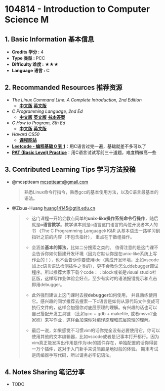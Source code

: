 # 104814 - Introduction to Computer Science M

## 1. Basic Information 基本信息

-   **Credits 学分 :** 4
-   **Type 类型 :** PCC
-   **Difficulty 难度 :** ★★★
-   **Language 语言 :** C

## 2. Recommanded Resources 推荐资源

-   *The Linux Command Line: A Complete Introduction, 2nd Edition*
    -   [**中文版**](https://z-library.sk/book/29356342/249bc8/linux命令行大全第2版.html) [**英文版**](https://z-library.sk/book/3704056/b964c2/the-linux-command-line-a-complete-introduction-2nd-edition.html)
-   *C Programming Language, 2nd Ed*
    -   [**中文版**](https://z-library.sk/book/19241585/3d28cb/c程序设计语言-第2版-新版-典藏版.html) [**英文版**](https://z-library.sk/book/674384/2f3843/c-programming-language-2nd-edition.html) [**书本答案**](https://z-library.sk/book/3618764/def4c3/the-c-answer-book.html)
-   *C How to Program, 8th Ed*
    -   [**中文版**](https://z-library.sk/book/116725701/94d8c7/c语言大学教程-第8版.html) [**英文版**](https://www.kufunda.net/publicdocs/C%20How%20to%20Program.%20%20With%20an%20Introduction%20to%20C++%20(Paul%20Deitel,%20Harvey%20Deitel).pdf)
-   *Havard CS50*
    -   [**课程网站**](https://cs50.harvard.edu/x/)
-   [**Leetcode - 编程基础 0 到 1**](https://leetcode.cn/studyplan/programming-skills/)：用C语言过完一遍，基础就差不多可以了
-   [**PAT (Basic Level) Practice**]()：用C语言试试写前三十道题，难度稍微高一些

## 3. Contributed Learning Tips 学习方法投稿

-   @mcsptteam <mcsptteam@gmail.com>

    >   熟悉Linux命令行指令，熟悉gcc的基本使用方法，以及C语言最基本的语法。

-   @Zixua-Huang <huang14145@gtiit.edu.cn>

    >-   这门课程一开始会教点简单的**unix-like操作系统命令行操作**，随后就是**c语言教学**。教学课本则是c语言这门语言的两位开发者本人的书 《The C Programming Language》 K&R 从基本语法一路学习到指针之前的内容（不包含指针）， 重点在于数组操作。
    >
    >-   会涵盖**基本的算法**，比如二分搜索之类的。 值得注意的是这门课不会告诉你如何搭建开发环境（因为它默认你是在unix-like系统上写作业的！），也不会告诉你要使用ide（集成开发环境，比如vscode加上c语言语法检测插件之类的），更不会教你怎么ddebugger调试程序。所以推荐大家下载个code：：block或者是visual studio社区版，这样写作业体验会好点，至少有实时的语法报错提示和点击即用debugger。 
    >-   此外强烈建议上这门课时去搜**debugger**如何使用， 并且熟练使用它。感兴趣的同学推荐去搜索一下c语言是如何从源代码文件变成可执行文件的，这样会加强你对底层原理的理解。有兴趣的话也可以自己搭配开发工具链 （比如gcc + gdb + makefile, 或者msvc2全家桶）来写作业，这样会加深你对编译原理和底层原理的理解。 
    >-   最后一说，如果感觉不习惯vim的话你完全没有必要使用它。你可以使用其他的文本编辑器，比如vscode或者是记事本打开都行。因为vim真正能发挥出作用是作为ide的插件存在，单独配置的话你得装一万个插件，这对于入门新手来说简直是地狱般的体验。 期末考试是肉编器手写代码，所以请务必牢记语法。

## 4. Notes Sharing 笔记分享

-   TODO
